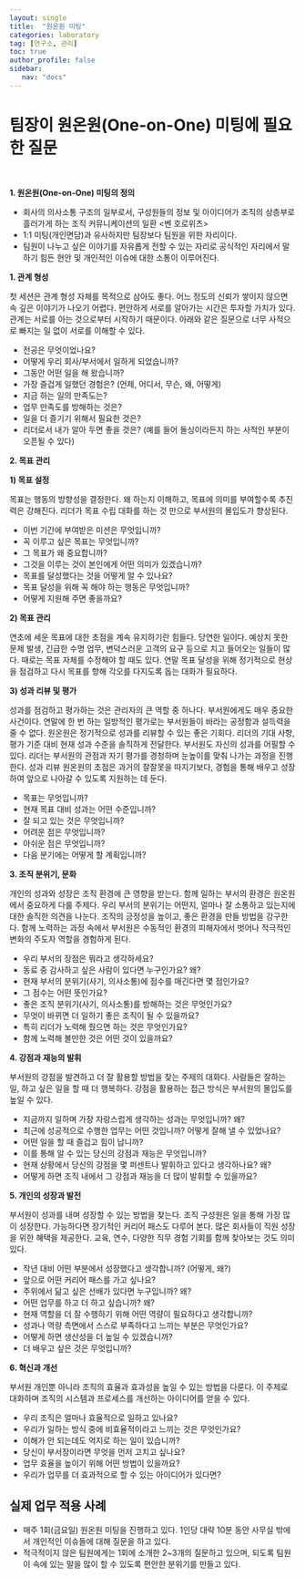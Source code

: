 ```yaml
---
layout: single
title:  "원온원 미팅"
categories: laboratory
tag: [연구소, 관리]
toc: true
author_profile: false
sidebar:
   nav: "docs"
---
```


# 팀장이 원온원(One-on-One) 미팅에 필요한 질문
<br/>

**1. 원온원(One-on-One) 미팅의 정의** 
- 회사의 의사소통 구조의 일부로서, 구성원들의 정보 및 아이디어가 조직의 상층부로 흘러가게 하는 조직 커뮤니케이션의 일환 <벤 호로위츠>
- 1:1 미팅(개인면담)과 유사하지만 팀장보다 팀원을 위한 자리이다.
- 팀원이 나누고 싶은 이야기를 자유롭게 전할 수 있는 자리로 공식적인 자리에서 말하기 힘든 현안 및 개인적인 이슈에 대한 소통이 이루어진다.

**1. 관계 형성**

첫 세션은 관계 형성 자체를 목적으로 삼아도 좋다. 어느 정도의 신뢰가 쌓이지 않으면 속 깊은 이야기가 나오기 어렵다. 편안하게 서로를 알아가는 시간은 투자할 가치가 있다. 관계는 서로를 아는 것으로부터 시작하기 때문이다. 아래와 같은 질문으로 너무 사적으로 빠지는 일 없이 서로를 이해할 수 있다.

- 전공은 무엇이었나요?
- 어떻게 우리 회사/부서에서 일하게 되었습니까?
- 그동안 어떤 일을 해 왔습니까?
- 가장 즐겁게 일했던 경험은? (언제, 어디서, 무슨, 왜, 어떻게)
- 지금 하는 일의 만족도는?
- 업무 만족도를 방해하는 것은?
- 일을 더 즐기기 위해서 필요한 것은?
- 리더로서 내가 알아 두면 좋을 것은? (예를 들어 돌싱이라든지 하는 사적인 부분이 오픈될 수 있다)

**2. 목표 관리**

**1) 목표 설정**

목표는 행동의 방향성을 결정한다. 왜 하는지 이해하고, 목표에 의미를 부여할수록 추진력은 강해진다. 리더가 목표 수립 대화를 하는 것 만으로 부서원의 몰입도가 향상된다.

- 이번 기간에 부여받은 미션은 무엇입니까?
- 꼭 이루고 싶은 목표는 무엇입니까?
- 그 목표가 왜 중요합니까?
- 그것을 이루는 것이 본인에게 어떤 의미가 있겠습니까?
- 목표를 달성했다는 것을 어떻게 알 수 있나요?
- 목표 달성을 위해 꼭 해야 하는 행동은 무엇입니까?
- 어떻게 지원해 주면 좋을까요?

**2) 목표 관리**

연초에 세운 목표에 대한 초점을 계속 유지하기란 힘들다. 당연한 일이다. 예상치 못한 문제 발생, 긴급한 수명 업무, 변덕스러운 고객의 요구 등으로 치고 들어오는 일들이 많다. 때로는 목표 자체를 수정해야 할 때도 있다. 연말 목표 달성을 위해 정기적으로 현상을 점검하고 다시 목표를 향해 각오를 다지도록 돕는 대화가 필요하다.

**3) 성과 리뷰 및 평가**

성과를 점검하고 평가하는 것은 관리자의 큰 역할 중 하나다. 부서원에게도 매우 중요한 사건이다. 연말에 한 번 하는 일방적인 평가로는 부서원들이 바라는 공정함과 설득력을 줄 수 없다. 원온원은 정기적으로 성과를 리뷰할 수 있는 좋은 기회다. 리더의 기대 사항, 평가 기준 대비 현재 성과 수준을 솔직하게 전달한다. 부서원도 자신의 성과를 어필할 수 있다. 리더는 부서원의 관점과 자기 평가를 경청하며 눈높이를 맞춰 나가는 과정을 진행한다. 성과 리뷰 원온원의 초점은 과거의 잘잘못을 따지기보다, 경험을 통해 배우고 성장하여 앞으로 나아갈 수 있도록 지원하는 데 둔다.

- 목표는 무엇입니까?
- 현재 목표 대비 성과는 어떤 수준입니까?
- 잘 되고 있는 것은 무엇입니까?
- 어려운 점은 무엇입니까?
- 아쉬운 점은 무엇입니까?
- 다음 분기에는 어떻게 할 계획입니까?

**3. 조직 분위기, 문화**

개인의 성과와 성장은 조직 환경에 큰 영향을 받는다. 함께 일하는 부서의 환경은 원온원에서 중요하게 다룰 주제다. 우리 부서의 분위기는 어떤지, 얼마나 잘 소통하고 있는지에 대한 솔직한 의견을 나눈다. 조직의 긍정성을 높이고, 좋은 환경을 만들 방법을 강구한다. 함께 노력하는 과정 속에서 부서원은 수동적인 환경의 피해자에서 벗어나 적극적인 변화의 주도자 역할을 경험하게 된다.

- 우리 부서의 장점은 뭐라고 생각하세요?
- 동료 중 감사하고 싶은 사람이 있다면 누구인가요? 왜?
- 현재 부서의 분위기(사기, 의사소통)에 점수를 매긴다면 몇 점인가요?
- 그 점수는 어떤 뜻인가요?
- 좋은 조직 분위기(사기, 의사소통)를 방해하는 것은 무엇인가요?
- 무엇이 바뀌면 더 일하기 좋은 조직이 될 수 있을까요?
- 특히 리더가 노력해 줬으면 하는 것은 무엇인가요?
- 함께 노력해 볼만한 것은 어떤 것이 있을까요?

**4. 강점과 재능의 발휘**

부서원의 강점을 발견하고 더 잘 활용할 방법을 찾는 주제의 대화다. 사람들은 잘하는 일, 하고 싶은 일을 할 때 더 행복하다. 강점을 활용하는 접근 방식은 부서원의 몰입도를 높일 수 있다.

- 지금까지 일하며 가장 자랑스럽게 생각하는 성과는 무엇입니까? 왜?
- 최근에 성공적으로 수행한 업무는 어떤 것입니까? 어떻게 잘해 낼 수 있었나요?
- 어떤 일을 할 때 즐겁고 힘이 납니까?
- 이를 통해 알 수 있는 당신의 강점과 재능은 무엇입니까?
- 현재 상황에서 당신의 강점을 몇 퍼센트나 발휘하고 있다고 생각하나요? 왜?
- 어떻게 하면 조직 내에서 그 강점과 재능을 더 많이 발휘할 수 있을까요?

**5. 개인의 성장과 발전**

부서원이 성과를 내며 성장할 수 있는 방법을 찾는다. 조직 구성원은 일을 통해 가장 많이 성장한다. 가능하다면 장기적인 커리어 패스도 다루어 본다. 많은 회사들이 직원 성장을 위한 혜택을 제공한다. 교육, 연수, 다양한 직무 경험 기회를 함께 찾아보는 것도 의미 있다.

- 작년 대비 어떤 부분에서 성장했다고 생각합니까? (어떻게, 왜?)
- 앞으로 어떤 커리어 패스를 가고 싶나요?
- 주위에서 닮고 싶은 선배가 있다면 누구입니까? 왜?
- 어떤 업무를 하고 더 하고 싶습니까? 왜?
- 현재 역할을 더 잘 수행하기 위해 어떤 역량이 필요하다고 생각합니까?
- 성과나 역량 측면에서 스스로 부족하다고 느끼는 부분은 무엇인가요?
- 어떻게 하면 생산성을 더 높일 수 있겠습니까?
- 더 배우고 싶은 것은 무엇입니까?

**6. 혁신과 개선**

부서원 개인뿐 아니라 조직의 효율과 효과성을 높일 수 있는 방법을 다룬다. 이 주제로 대화하며 조직의 시스템과 프로세스를 개선하는 아이디어를 얻을 수 있다.

- 우리 조직은 얼마나 효율적으로 일하고 있나요?
- 우리가 일하는 방식 중에 비효율적이라고 느끼는 것은 무엇인가요?
- 이해가 안 되는데도 억지로 하는 일이 있습니까?
- 당신이 부서장이라면 무엇을 먼저 고치고 싶나요?
- 업무 효율을 높이기 위해 어떤 방법이 있을까요?
- 우리가 업무를 더 효과적으로 할 수 있는 아이디어가 있다면?

## 실제 업무 적용 사례
- 매주 1회(금요일) 원온원 미팅을 진행하고 있다. 1인당 대략 10분 동안 사무실 밖에서 개인적인 이슈들에 대해 질문을 하고 있다.
- 적극적이지 않은 팀원에게는 1회에 소개한 2~3개의 질문하고 있으며, 되도록 팀원이 속에 있는 말을 많이 할 수 있도록 편안한 분위기를 만들고 있다. 